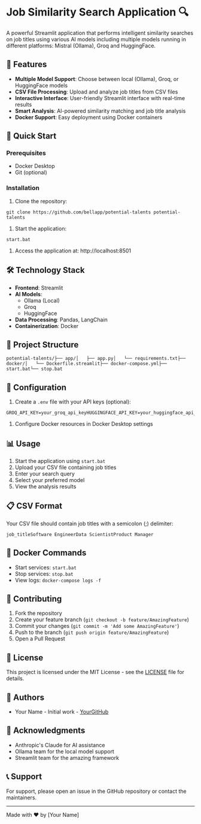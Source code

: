 # Job Similarity Search Application 🔍

A powerful Streamlit application that performs intelligent similarity searches on job titles using various AI models including multiple models running in different platforms:  Mistral (Ollama), Groq and HuggingFace.

## 🌟 Features

- **Multiple Model Support**: Choose between local (Ollama), Groq, or HuggingFace models
- **CSV File Processing**: Upload and analyze job titles from CSV files
- **Interactive Interface**: User-friendly Streamlit interface with real-time results
- **Smart Analysis**: AI-powered similarity matching and job title analysis
- **Docker Support**: Easy deployment using Docker containers

## 🚀 Quick Start

### Prerequisites

- Docker Desktop
- Git (optional)

### Installation

1. Clone the repository:

```
git clone https://github.com/bellapp/potential-talents potential-talents
```

1. Start the application:

```
start.bat
```

1. Access the application at: http://localhost:8501

## 🛠️ Technology Stack

- **Frontend**: Streamlit
- **AI Models**:
  - Ollama (Local)
  - Groq
  - HuggingFace
- **Data Processing**: Pandas, LangChain
- **Containerization**: Docker

## 📁 Project Structure

```
potential-talents/├── app/│   ├── app.py│   └── requirements.txt├── docker/│   └── Dockerfile.streamlit├── docker-compose.yml├── start.bat└── stop.bat
```

## 🔧 Configuration

1. Create a `.env` file with your API keys (optional):

```
GROQ_API_KEY=your_groq_api_keyHUGGINGFACE_API_KEY=your_huggingface_api_key
```

1. Configure Docker resources in Docker Desktop settings

## 📊 Usage

1. Start the application using `start.bat`
1. Upload your CSV file containing job titles
1. Enter your search query
1. Select your preferred model
1. View the analysis results

## 📋 CSV Format

Your CSV file should contain job titles with a semicolon (;) delimiter:

```
job_titleSoftware EngineerData ScientistProduct Manager
```

## 🐳 Docker Commands

- Start services: `start.bat`
- Stop services: `stop.bat`
- View logs: `docker-compose logs -f`

## 🤝 Contributing

1. Fork the repository
1. Create your feature branch (`git checkout -b feature/AmazingFeature`)
1. Commit your changes (`git commit -m 'Add some AmazingFeature'`)
1. Push to the branch (`git push origin feature/AmazingFeature`)
1. Open a Pull Request

## 📝 License

This project is licensed under the MIT License - see the [LICENSE](LICENSE) file for details.

## 👥 Authors

- Your Name - Initial work - [YourGitHub](https://github.com/yourusername)

## 🙏 Acknowledgments

- Anthropic's Claude for AI assistance
- Ollama team for the local model support
- Streamlit team for the amazing framework

## 📞 Support

For support, please open an issue in the GitHub repository or contact the maintainers.

---

Made with ❤️ by [Your Name]